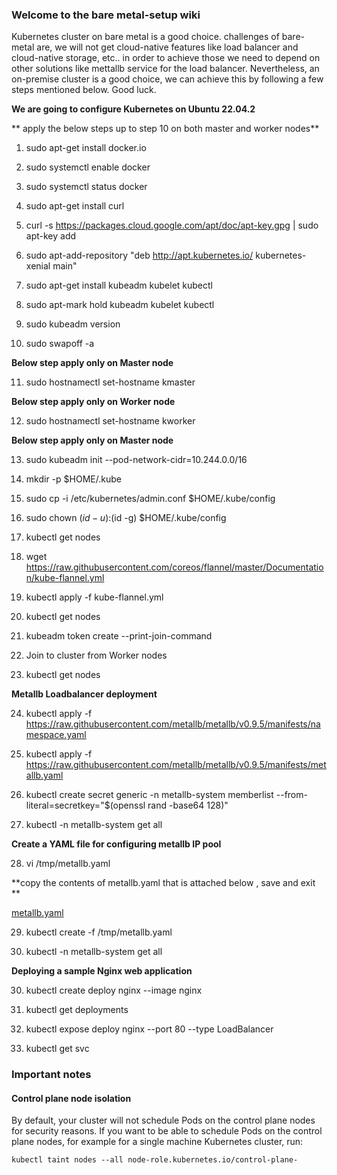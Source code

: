 ### **Welcome to the bare metal-setup wiki**

Kubernetes cluster on bare metal is a good choice. challenges of bare-metal are,  we will not get cloud-native features like load balancer and cloud-native storage, etc.. in order to achieve those we need to depend on other solutions like mettallb service for the load balancer. Nevertheless, an on-premise cluster is a good choice, we can achieve this by following a few steps mentioned below. Good luck.

**We are going to configure Kubernetes on Ubuntu 22.04.2**

** apply the below steps up to step 10 on both master and worker nodes**

1. sudo apt-get install docker.io

2. sudo systemctl enable docker

3. sudo systemctl status docker

4. sudo apt-get install curl

5. curl -s https://packages.cloud.google.com/apt/doc/apt-key.gpg | sudo apt-key add

6. sudo apt-add-repository "deb http://apt.kubernetes.io/ kubernetes-xenial main"

7. sudo apt-get install kubeadm kubelet kubectl

8. sudo apt-mark hold kubeadm kubelet kubectl

9. sudo kubeadm version

10. sudo swapoff -a

**Below step apply only on Master node**

11. sudo hostnamectl set-hostname kmaster

**Below step apply only on Worker node**

12. sudo hostnamectl set-hostname kworker

**Below step apply only on Master node**

13. sudo kubeadm init --pod-network-cidr=10.244.0.0/16

14. mkdir -p $HOME/.kube

15. sudo cp -i /etc/kubernetes/admin.conf $HOME/.kube/config

16. sudo chown $(id -u):$(id -g) $HOME/.kube/config

17. kubectl get nodes

18. wget https://raw.githubusercontent.com/coreos/flannel/master/Documentation/kube-flannel.yml

19. kubectl apply -f kube-flannel.yml

20. kubectl get nodes

21. kubeadm token create --print-join-command

22. Join to cluster from Worker nodes

23. kubectl get nodes

**Metallb Loadbalancer deployment**

24. kubectl apply -f https://raw.githubusercontent.com/metallb/metallb/v0.9.5/manifests/namespace.yaml

25. kubectl apply -f https://raw.githubusercontent.com/metallb/metallb/v0.9.5/manifests/metallb.yaml

26. kubectl create secret generic -n metallb-system memberlist --from-literal=secretkey="$(openssl rand -base64 128)"

27. kubectl -n metallb-system get all

**Create a YAML file for configuring metallb IP pool**

28. vi /tmp/metallb.yaml

**copy the contents of metallb.yaml that is  attached below , save and exit **

[metallb.yaml](https://github.com/kubernetesway/kubernetes/blob/main/metallb.yaml)

29. kubectl create -f /tmp/metallb.yaml

30. kubectl -n metallb-system get all

**Deploying a sample Nginx web application**

30. kubectl create deploy nginx --image nginx

31. kubectl get deployments

32. kubectl expose deploy nginx --port 80 --type LoadBalancer

33. kubectl get svc


### Important notes

#### Control plane node isolation 
By default, your cluster will not schedule Pods on the control plane nodes for security reasons. If you want to be able to schedule Pods on the control plane nodes, for example for a single machine Kubernetes cluster, run:

`kubectl taint nodes --all node-role.kubernetes.io/control-plane-`

